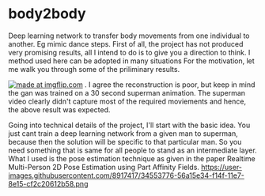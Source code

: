 # body2body
Deep learning network to transfer body movements from one individual to another. Eg mimic dance steps. 
First of all, the project has not produced very promising results, all I intend to do is to give you a direction to think. I method used here can be adopted in many situations
For the motivation, let me walk you through some of the priliminary results. 

<a href="https://imgflip.com/gif/223qo6"><img src="https://i.imgflip.com/223qo6.gif" title="made at imgflip.com"/></a> . I agree the reconstruction is poor, but keep in mind the gan was trained on a 30 second superman animation. The superman video clearly didn't capture most of the required moviements and hence, the above result was expected.

Going into technical details of the project, I'll start with the basic idea. You just cant train a deep learning network from a given man to superman, because then the solution will be specific to that particular man. So you need something that is same for all people to stand as an intermediate layer. What I used is the pose estimation technique as given in the paper Realtime Multi-Person 2D Pose Estimation using Part Affinity Fields.
https://user-images.githubusercontent.com/8917417/34553776-56a15e34-f14f-11e7-8e15-cf2c20612b58.png


